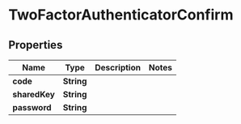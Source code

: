 # TwoFactorAuthenticatorConfirm

## Properties
Name | Type | Description | Notes
------------ | ------------- | ------------- | -------------
**code** | **String** |  | 
**sharedKey** | **String** |  | 
**password** | **String** |  | 
